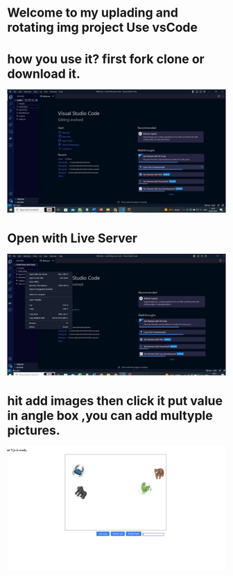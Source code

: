 # Welcome to my uplading and rotating img project Use vsCode

# how you use it? first fork clone or download it.


![Alt text](https://github.com/dimastar2310/something_new/blob/main/images/vs_code1.jpg)
# Open with Live Server
![Alt text](https://github.com/dimastar2310/something_new/blob/main/images/open_liveServer.jpg)
# hit add images then click it put value in angle box ,you can add multyple pictures.
![Alt text](https://github.com/dimastar2310/something_new/blob/main/images/add_image.jpg)


